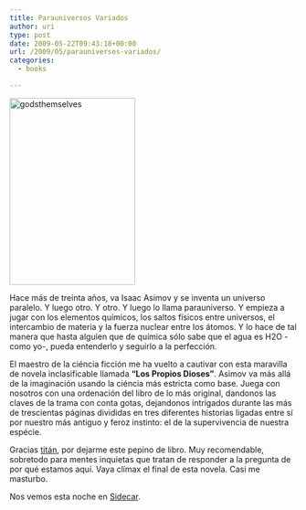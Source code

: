 ```yaml
---
title: Parauniversos Variados
author: uri
type: post
date: 2009-05-22T09:43:18+00:00
url: /2009/05/parauniversos-variados/
categories:
  - books

---
```

<img class="aligncenter size-full wp-image-463" title="godsthemselves" src="/wp-content/uploads/2009/05/godsthemselves.jpg" alt="godsthemselves" width="220" height="327" />

Hace más de treinta años, va Isaac Asimov y se inventa un universo paralelo. Y luego otro. Y otro. Y luego lo llama parauniverso. Y empieza a jugar con los elementos químicos, los saltos físicos entre universos, el intercambio de materia y la fuerza nuclear entre los átomos. Y lo hace de tal manera que hasta alguien que de química sólo sabe que el agua es H2O -como yo-, pueda entenderlo y seguirlo a la perfección.

El maestro de la ciéncia ficción me ha vuelto a cautivar con esta maravilla de novela inclasificable llamada **&#8220;Los Propios Dioses&#8221;**. Asimov va más allá de la imaginación usando la ciéncia más estricta como base. Juega con nosotros con una ordenación del libro de lo más original, dandonos las claves de la trama con conta gotas, dejandonos intrigados durante las más de trescientas páginas divididas en tres diferentes historias ligadas entre sí por nuestro más antiguo y feroz instinto: el de la supervivencia de nuestra espécie.

Gracias <a href="http://es-la.facebook.com/people/Jordi-Llobet-Sixto/1217498574" target="_blank">titán</a>, por dejarme este pepino de libro. Muy recomendable, sobretodo para mentes inquietas que tratan de responder a la pregunta de por qué estamos aquí. Vaya clímax el final de esta novela. Casi me masturbo.

Nos vemos esta noche en <a href="http://www.sidecarfactoryclub.com/web/index.php?option=com_eventlist%20&Itemid=&func=detailstip&did=880" target="_blank">Sidecar</a>.